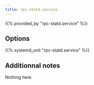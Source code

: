 ```yaml
---
title: rpc-statd.service
---
```


{{% provided_by "rpc-statd.service" %}}

## Options

{{% systemd_unit "rpc-statd.service" %}}

## Additionnal notes

Nothing here.